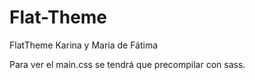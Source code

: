 # Flat-Theme
FlatTheme Karina y Maria de Fátima

Para ver el main.css se tendrá que precompilar con sass.
